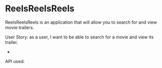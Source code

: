 # ReelsReelsReels

ReelsReelsReels is an application that will allow you to search for and view movie trailers.

User Story: as a user, I want to be able to search for a movie and view its trailer.

-
API used: 
